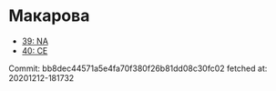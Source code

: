 # Макарова
- [39: NA](39.md)
- [40: CE](40.md)

Commit: bb8dec44571a5e4fa70f380f26b81dd08c30fc02
 fetched at: 20201212-181732
